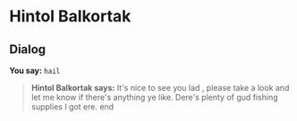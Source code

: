 # Hintol Balkortak


## Dialog

**You say:** `hail`



>**Hintol Balkortak says:** It's nice to see you lad , please take a look and let me know if there's anything ye like. Dere's plenty of gud fishing supplies I got ere.
end
